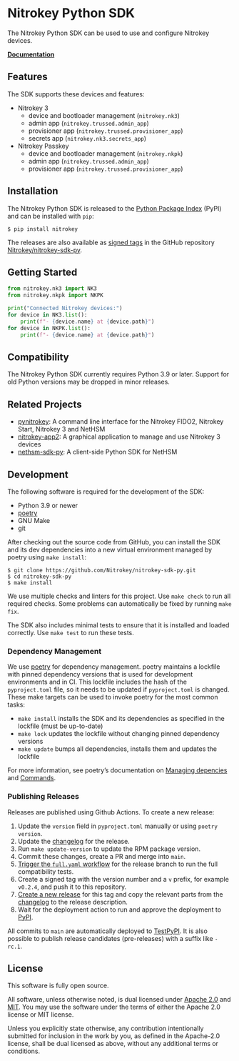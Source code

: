 # Nitrokey Python SDK

The Nitrokey Python SDK can be used to use and configure Nitrokey devices.

**[Documentation](https://docs.nitrokey.com/software/nitrokey-sdk-py/)**

## Features

The SDK supports these devices and features:

- Nitrokey 3
  - device and bootloader management (`nitrokey.nk3`)
  - admin app (`nitrokey.trussed.admin_app`)
  - provisioner app (`nitrokey.trussed.provisioner_app`)
  - secrets app (`nitrokey.nk3.secrets_app`)
- Nitrokey Passkey
  - device and bootloader management (`nitrokey.nkpk`)
  - admin app (`nitrokey.trussed.admin_app`)
  - provisioner app (`nitrokey.trussed.provisioner_app`)

## Installation

The Nitrokey Python SDK is released to the [Python Package Index][pypi] (PyPI) and can be installed with `pip`:

[pypi]: https://pypi.org/project/nitrokey/

```
$ pip install nitrokey
```

The releases are also available as [signed tags][releases] in the GitHub repository [Nitrokey/nitrokey-sdk-py][github].

[releases]: https://github.com/Nitrokey/nitrokey-sdk-py/releases
[github]: https://github.com/Nitrokey/nitrokey-sdk-py

## Getting Started

```python
from nitrokey.nk3 import NK3
from nitrokey.nkpk import NKPK

print("Connected Nitrokey devices:")
for device in NK3.list():
    print(f"- {device.name} at {device.path}")
for device in NKPK.list():
    print(f"- {device.name} at {device.path}")
```

## Compatibility

The Nitrokey Python SDK currently requires Python 3.9 or later.
Support for old Python versions may be dropped in minor releases.

## Related Projects

- [pynitrokey](https://github.com/Nitrokey/pynitrokey):
  A command line interface for the Nitrokey FIDO2, Nitrokey Start, Nitrokey 3 and NetHSM
- [nitrokey-app2](https://github.com/nitrokey/nitrokey-app2):
  A graphical application to manage and use Nitrokey 3 devices
- [nethsm-sdk-py](https://github.com/Nitrokey/nethsm-sdk-py):
  A client-side Python SDK for NetHSM

## Development

The following software is required for the development of the SDK:

- Python 3.9 or newer
- [poetry](https://python-poetry.org/)
- GNU Make
- git

After checking out the source code from GitHub, you can install the SDK and its dev dependencies into a new virtual environment managed by poetry using `make install`:

```
$ git clone https://github.com/Nitrokey/nitrokey-sdk-py.git
$ cd nitrokey-sdk-py
$ make install
```

We use multiple checks and linters for this project.
Use `make check` to run all required checks.
Some problems can automatically be fixed by running `make fix`.

The SDK also includes minimal tests to ensure that it is installed and loaded correctly.
Use `make test` to run these tests.

### Dependency Management

We use [poetry](https://python-poetry.org) for dependency management.
poetry maintains a lockfile with pinned dependency versions that is used for development environments and in CI.
This lockfile includes the hash of the `pyproject.toml` file, so it needs to be updated if `pyproject.toml` is changed.
These make targets can be used to invoke poetry for the most common tasks:

- `make install` installs the SDK and its dependencies as specified in the lockfile (must be up-to-date)
- `make lock` updates the lockfile without changing pinned dependency versions
- `make update` bumps all dependencies, installs them and updates the lockfile

For more information, see poetry’s documentation on [Managing depencies](https://python-poetry.org/docs/managing-dependencies/) and [Commands](https://python-poetry.org/docs/cli/).

### Publishing Releases

Releases are published using Github Actions.
To create a new release:
1. Update the `version` field in `pyproject.toml` manually or using `poetry version`.
2. Update the [changelog](./CHANGELOG.md) for the release.
3. Run `make update-version` to update the RPM package version.
4. Commit these changes, create a PR and merge into `main`.
5. [Trigger the `full.yaml` workflow](https://github.com/Nitrokey/nitrokey-sdk-py/actions/workflows/full.yaml) for the release branch to run the full compatibility tests.
6. Create a signed tag with the version number and a `v` prefix, for example `v0.2.4`, and push it to this repository.
7. [Create a new release](https://github.com/Nitrokey/nitrokey-sdk-py/releases/new) for this tag and copy the relevant parts from the [changelog](./CHANGELOG.md) to the release description.
8. Wait for the deployment action to run and approve the deployment to [PyPI](https://pypi.org/p/nitrokey).

All commits to `main` are automatically deployed to [TestPyPI](https://test.pypi.org/p/nitrokey).
It is also possible to publish release candidates (pre-releases) with a suffix like `-rc.1`.

## License

This software is fully open source.

All software, unless otherwise noted, is dual licensed under [Apache 2.0](./LICENSES/Apache-2.0.txt) and [MIT](./LICENSES/MIT.txt).
You may use the software under the terms of either the Apache 2.0 license or MIT license.

Unless you explicitly state otherwise, any contribution intentionally submitted for inclusion in the work by you, as defined in the Apache-2.0 license, shall be dual licensed as above, without any additional terms or conditions.

